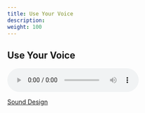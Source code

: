 ```yaml
---
title: Use Your Voice
description: 
weight: 100
---
```

## Use Your Voice

<audio controls>
  <source src="music/productions/released/use_your_voice/Use Your Voice - Final Master.wav" type="audio/wav">
</audio>

[Sound Design](/sound_design/use_your_voice/)